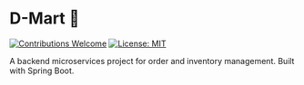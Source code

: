 # D-Mart 🛒

[![Contributions Welcome](https://img.shields.io/badge/contributions-welcome-brightgreen.svg?style=flat-square)](CONTRIBUTING.md)
[![License: MIT](https://img.shields.io/badge/License-MIT-blue.svg)](LICENSE)

A backend microservices project for order and inventory management. Built with Spring Boot.
